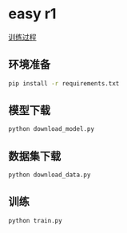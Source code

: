 # easy r1

[训练过程](https://swanlab.cn/@ZeyiLin/Qwen-R1-Zero/charts)

## 环境准备

```bash
pip install -r requirements.txt
```

## 模型下载

```bash
python download_model.py
```

## 数据集下载

```bash
python download_data.py
```

## 训练

```bash
python train.py
```
